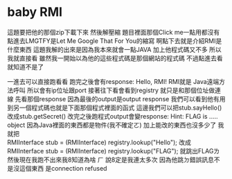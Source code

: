 # baby RMI
這題要把他的那個zip下載下來 然後解壓縮
題目裡面那個Click me一點用都沒有 點進去LMGTFY是Let Me Google That For You的縮寫
啊點下去就是介紹RMI是什麼東西
這題我解的出來是因為我本來就會一點JAVA 加上他程式碼又不多
所以我就直接看
雖然我一開始以為他的這些程式碼是那個網站的程式碼
不過點進去看就知道不是了

一進去可以直接跑看看 跑完之後會有response: Hello, RMI!
RMI就是 Java遠端方法呼叫 所以會有ip位址跟port
接著往下看會看到registry 就只是和那個位址做連線
先看那個response 因為最後的output是output response
我們可以看到他有用到另一個程式碼也就是下面那個程式裡面的函式
這邊我們可以把stub.sayHello()改成stub.getSecret()
改完之後跑程式output會變response: Hint: FLAG is ..... object
因為Java裡面的東西都是物件(我不確定ㄛ) 加上能改的東西也沒多少了
我就把             
RMIInterface stub = (RMIInterface) registry.lookup("Hello");
改成
RMIInterface stub = (RMIInterface) registry.lookup("FLAG");
就跳出FLAGㄌ
然後現在我跑不出來我8知道為啥
ㄏ
說8定是我連太多次
因為他跳ㄉ錯誤訊息不是沒這個東西
是connection  refused